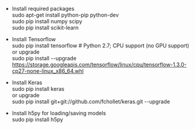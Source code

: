 - Install required packages  
sudo apt-get install python-pip python-dev  
sudo pip install numpy scipy  
sudo pip install scikit-learn

- Install Tensorflow  
sudo pip install tensorflow      # Python 2.7; CPU support (no GPU support)  
or upgrade  
sudo pip install --upgrade https://storage.googleapis.com/tensorflow/linux/cpu/tensorflow-1.3.0-cp27-none-linux_x86_64.whl

- Install Keras  
sudo pip install keras  
or upgrade  
sudo pip install git+git://github.com/fchollet/keras.git --upgrade

- Install h5py for loading/saving models  
sudo pip install h5py
